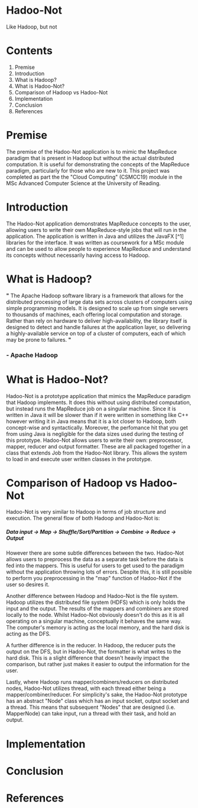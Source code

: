 # Hadoo-Not
Like Hadoop, but not

# Contents

  1. Premise
  2. Introduction
  3. What is Hadoop?
  4. What is Hadoo-Not?
  5. Comparison of Hadoop vs Hadoo-Not
  6. Implementation
  7. Conclusion
  8. References
  
# Premise

  The premise of the Hadoo-Not application is to mimic the MapReduce paradigm that is present in Hadoop but without the actual distributed computation. It is useful for demonstrating the concepts of the MapReduce paradigm, particularly for those who are new to it. This project was completed as part the the "Cloud Computing" (CSMCC19) module in the MSc Advanced Computer Science at the University of Reading.
  
# Introduction

  The Hadoo-Not application demonstrates MapReduce concepts to the user, allowing users to write their own MapReduce-style jobs that will run in the application. The application is written in Java and utilizes the JavaFX [^1] libraries for the interface. It was written as coursework for a MSc module and can be used to allow people to experience MapReduce and understand its concepts without necessarily having access to Hadoop.

# What is Hadoop?

**"** The Apache Hadoop software library is a framework that allows for the distributed processing of large data sets across clusters of computers using simple programming models. It is designed to scale up from single servers to thousands of machines, each offering local computation and storage. Rather than rely on hardware to deliver high-availability, the library itself is designed to detect and handle failures at the application layer, so delivering a highly-available service on top of a cluster of computers, each of which may be prone to failures. **"**
### - Apache Hadoop

# What is Hadoo-Not?

  Hadoo-Not is a prototype application that mimics the MapReduce paradigm that Hadoop implements. It does this without using distributed computation, but instead runs the MapReduce job on a singular machine. Since it is written in Java it will be slower than if it were written in something like C++ however writing it in Java means that it is a lot closer to Hadoop, both concept-wise and syntactically. Moreover, the perfomance hit that you get from using Java is negligible for the data sizes used during the testing of this prototype. Hadoo-Not allows users to write their own: preprocessor, mapper, reducer and output formatter. These are all packaged together in a class that extends Job from the Hadoo-Not library. This allows the system to load in and execute user written classes in the prototype. 

# Comparison of Hadoop vs Hadoo-Not

  Hadoo-Not is very similar to Hadoop in terms of job structure and execution. The general flow of both Hadoop and Hadoo-Not is:
    
  ##### Data input -> Map -> Shuffle/Sort/Partition -> Combine -> Reduce -> Output
  
  However there are some subtle differences between the two. Hadoo-Not allows users to preprocess the data as a separate task before the data is fed into the mappers. This is useful for users to get used to the paradigm without the application throwing lots of errors. Despite this, it is still possible to perform you preprocessing in the "map" function of Hadoo-Not if the user so desires it.
  
  Another difference between Hadoop and Hadoo-Not is the file system. Hadoop utilizes the distributed file system (HDFS) which is only holds the input and the output. The results of the mappers and combiners are stored locally to the node. Whilst Hadoo-Not obviously doesn't do this as it is all operating on a singular machine, conceptually it behaves the same way. The computer's memory is acting as the local memory, and the hard disk is acting as the DFS.
  
  A further difference is in the reducer. In Hadoop, the reducer puts the output on the DFS, but in Hadoo-Not, the formatter is what writes to the hard disk. This is a slight difference that doesn't heavily impact the comparison, but rather just makes it easier to output the information for the user.
  
  Lastly, where Hadoop runs mapper/combiners/reducers on distributed nodes, Hadoo-Not utilizes thread, with each thread either being a mapper/combiner/reducer. For simplicity's sake, the Hadoo-Not prototype has an abstract "Node" class which has an input socket, output socket and a thread. This means that subsequent "Nodes" that are designed (i.e. MapperNode) can take input, run a thread with their task, and hold an output.
  
# Implementation

# Conclusion

# References
